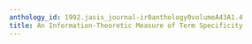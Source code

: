 ```yaml
---
anthology_id: 1992.jasis_journal-ir0anthology0volumeA43A1.4
title: An Information-Theoretic Measure of Term Specificity
---
```


